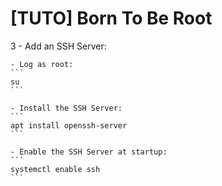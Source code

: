 # [TUTO] Born To Be Root

3 - Add an SSH Server:

    - Log as root:
    ```
    su
    ```

    - Install the SSH Server:
    ```
    apt install openssh-server
    ```

    - Enable the SSH Server at startup:
    ```
    systemctl enable ssh
    ```

